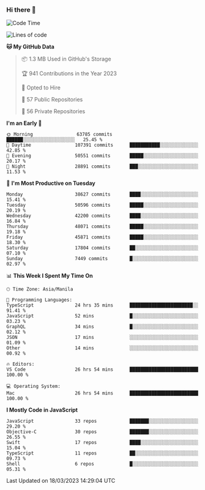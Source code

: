 ### Hi there 👋

<!--START_SECTION:waka-->
![Code Time](http://img.shields.io/badge/Code%20Time-3%2C746%20hrs%2051%20mins-blue)

![Lines of code](https://img.shields.io/badge/From%20Hello%20World%20I%27ve%20Written-100.4%20million%20lines%20of%20code-blue)

**🐱 My GitHub Data** 

> 📦 1.3 MB Used in GitHub's Storage 
 > 
> 🏆 941 Contributions in the Year 2023
 > 
> 💼 Opted to Hire
 > 
> 📜 57 Public Repositories 
 > 
> 🔑 56 Private Repositories 
 > 
**I'm an Early 🐤** 

```text
🌞 Morning                63785 commits       ██████░░░░░░░░░░░░░░░░░░░   25.45 % 
🌆 Daytime                107391 commits      ███████████░░░░░░░░░░░░░░   42.85 % 
🌃 Evening                50551 commits       █████░░░░░░░░░░░░░░░░░░░░   20.17 % 
🌙 Night                  28891 commits       ███░░░░░░░░░░░░░░░░░░░░░░   11.53 % 
```
📅 **I'm Most Productive on Tuesday** 

```text
Monday                   38627 commits       ████░░░░░░░░░░░░░░░░░░░░░   15.41 % 
Tuesday                  50596 commits       █████░░░░░░░░░░░░░░░░░░░░   20.19 % 
Wednesday                42200 commits       ████░░░░░░░░░░░░░░░░░░░░░   16.84 % 
Thursday                 48071 commits       █████░░░░░░░░░░░░░░░░░░░░   19.18 % 
Friday                   45871 commits       █████░░░░░░░░░░░░░░░░░░░░   18.30 % 
Saturday                 17804 commits       ██░░░░░░░░░░░░░░░░░░░░░░░   07.10 % 
Sunday                   7449 commits        █░░░░░░░░░░░░░░░░░░░░░░░░   02.97 % 
```


📊 **This Week I Spent My Time On** 

```text
🕑︎ Time Zone: Asia/Manila

💬 Programming Languages: 
TypeScript               24 hrs 35 mins      ███████████████████████░░   91.41 % 
JavaScript               52 mins             █░░░░░░░░░░░░░░░░░░░░░░░░   03.23 % 
GraphQL                  34 mins             █░░░░░░░░░░░░░░░░░░░░░░░░   02.12 % 
JSON                     17 mins             ░░░░░░░░░░░░░░░░░░░░░░░░░   01.09 % 
Other                    14 mins             ░░░░░░░░░░░░░░░░░░░░░░░░░   00.92 % 

🔥 Editors: 
VS Code                  26 hrs 54 mins      █████████████████████████   100.00 % 

💻 Operating System: 
Mac                      26 hrs 54 mins      █████████████████████████   100.00 % 
```

**I Mostly Code in JavaScript** 

```text
JavaScript               33 repos            ███████░░░░░░░░░░░░░░░░░░   29.20 % 
Objective-C              30 repos            ███████░░░░░░░░░░░░░░░░░░   26.55 % 
Swift                    17 repos            ████░░░░░░░░░░░░░░░░░░░░░   15.04 % 
TypeScript               11 repos            ██░░░░░░░░░░░░░░░░░░░░░░░   09.73 % 
Shell                    6 repos             █░░░░░░░░░░░░░░░░░░░░░░░░   05.31 % 
```




 Last Updated on 18/03/2023 14:29:04 UTC
<!--END_SECTION:waka-->


<!--
**rad182/rad182** is a ✨ _special_ ✨ repository because its `README.md` (this file) appears on your GitHub profile.

Here are some ideas to get you started:

- 🔭 I’m currently working on ...
- 🌱 I’m currently learning ...
- 👯 I’m looking to collaborate on ...
- 🤔 I’m looking for help with ...
- 💬 Ask me about ...
- 📫 How to reach me: ...
- 😄 Pronouns: ...
- ⚡ Fun fact: ...
-->
